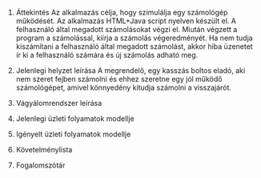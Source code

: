 1. Áttekintés
   Az alkalmazás célja, hogy szimulálja egy számológép működését. Az alkalmazás HTML+Java script nyelven készült el. A felhasználó által megadott számolásokat végzi el. Miután végzett a program a számolással, kiírja a számolás végeredményét. Ha nem tudja kiszámítani a felhasználó által megadott számolást, akkor hiba üzenetet ír ki a felhasználó számára és új számolás adható meg. 
2. Jelenlegi helyzet leírása
    A megrendelő, egy kasszás boltos eladó, aki nem szeret fejben számolni és ehhez szeretne egy jól működő számológépet, amivel könnyedény kitudja számolni a visszajárót. 
3. Vágyálomrendszer leírása

4. Jelenlegi üzleti folyamatok modellje

5. Igényelt üzleti folyamatok modellje

6. Követelménylista

7. Fogalomszótár
